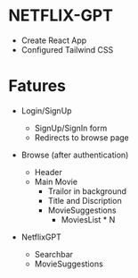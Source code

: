 # NETFLIX-GPT

- Create React App
- Configured Tailwind CSS


# Fatures

- Login/SignUp
  - SignUp/SignIn form
  - Redirects to browse page

- Browse (after authentication)
  - Header
  - Main Movie
    - Trailor in background
    - Title and Discription
    - MovieSuggestions
      - MoviesList * N 

- NetflixGPT
  - Searchbar
  - MovieSuggestions


